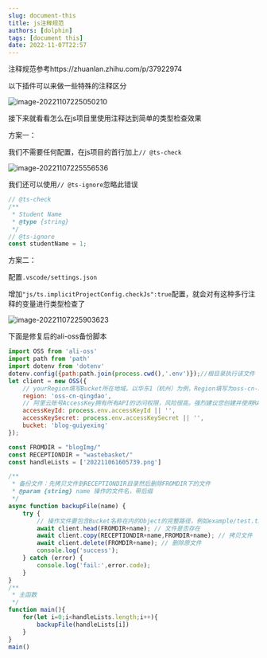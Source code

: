 ```yaml
---
slug: document-this
title: js注释规范
authors: [dolphin]
tags: [document this]
date: 2022-11-07T22:57
---
```


注释规范参考https://zhuanlan.zhihu.com/p/37922974

<!--truncate-->

以下插件可以来做一些特殊的注释区分

![image-20221107225050210](https://blog-guiyexing.oss-cn-qingdao.aliyuncs.com/blogImg/202211072250255.png!blog.guiyexing)

接下来就看看怎么在js项目里使用注释达到简单的类型检查效果

方案一：

我们不需要任何配置，在js项目的首行加上`// @ts-check`

![image-20221107225556536](https://blog-guiyexing.oss-cn-qingdao.aliyuncs.com/blogImg/202211072255572.png!blog.guiyexing)

我们还可以使用`// @ts-ignore`忽略此错误

```js
// @ts-check
/**
 * Student Name
 * @type {string}
 */
// @ts-ignore
const studentName = 1;
```

方案二：

配置`.vscode/settings.json`

增加`"js/ts.implicitProjectConfig.checkJs":true`配置，就会对有这种多行注释的变量进行类型检查了

![image-20221107225903623](https://blog-guiyexing.oss-cn-qingdao.aliyuncs.com/blogImg/202211072259651.png!blog.guiyexing)

下面是修复后的ali-oss备份脚本

```js
import OSS from 'ali-oss'
import path from 'path'
import dotenv from 'dotenv'
dotenv.config({path:path.join(process.cwd(),'.env')});//根目录执行该文件
let client = new OSS({
    // yourRegion填写Bucket所在地域。以华东1（杭州）为例，Region填写为oss-cn-hangzhou。
    region: 'oss-cn-qingdao',
    // 阿里云账号AccessKey拥有所有API的访问权限，风险很高。强烈建议您创建并使用RAM用户进行API访问或日常运维，请登录RAM控制台创建RAM用户。
    accessKeyId: process.env.accessKeyId || '',
    accessKeySecret: process.env.accessKeySecret || '',
    bucket: 'blog-guiyexing'
});

const FROMDIR = "blogImg/"
const RECEPTIONDIR = "wastebasket/"
const handleLists = ['202211061605739.png']

/**
 * 备份文件：先拷贝文件到RECEPTIONDIR目录然后删除FROMDIR下的文件
 * @param {string} name 操作的文件名，带后缀
 */
async function backupFile(name) {
    try {
        // 操作文件要包含Bucket名称在内的Object的完整路径，例如example/test.txt。
        await client.head(FROMDIR+name); // 文件是否存在
        await client.copy(RECEPTIONDIR+name,FROMDIR+name); // 拷贝文件
        await client.delete(FROMDIR+name); // 删除原文件
        console.log('success');
    } catch (error) {
        console.log('fail:',error.code);
    }
}
/**
 * 主函数
 */
function main(){
    for(let i=0;i<handleLists.length;i++){
        backupFile(handleLists[i])
    }
}
main()
```

